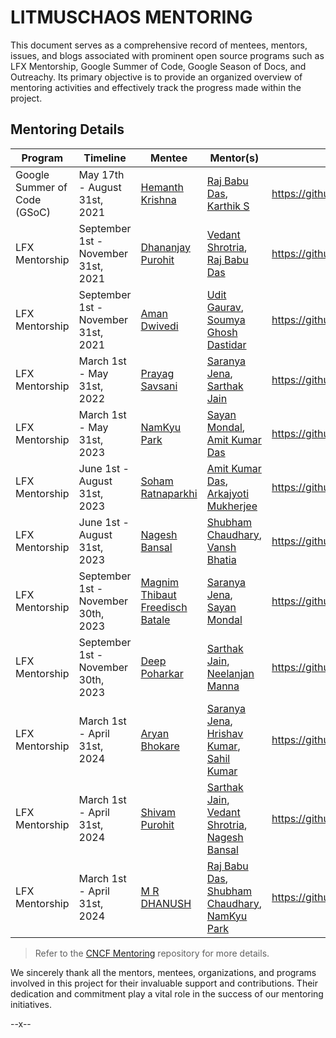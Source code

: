 # LITMUSCHAOS MENTORING

This document serves as a comprehensive record of mentees, mentors, issues, and blogs associated with prominent open source programs such as LFX Mentorship, Google Summer of Code, Google Season of Docs, and Outreachy. Its primary objective is to provide an organized overview of mentoring activities and effectively track the progress made within the project.

## Mentoring Details

| Program                     | Timeline                            | Mentee                                          | Mentor(s)                                                                                          | Github Issue                                      | Blog(s)                                                                                                                                                                                                                                                        |
|-----------------------------|-------------------------------------|-------------------------------------------------|----------------------------------------------------------------------------------------------------|---------------------------------------------------|----------------------------------------------------------------------------------------------------------------------------------------------------------------------------------------------------------------------------------------------------------------|
| Google Summer of Code (GSoC) | May 17th - August 31st, 2021        | [Hemanth Krishna](https://github.com/DarthBenro008) | [Raj Babu Das](https://github.com/imrajdas), [Karthik S](https://github.com/ksatchit)              | https://github.com/litmuschaos/litmus/issues/2483 | [Blog](https://darthbenro008.medium.com/google-summer-of-code-2021-with-cloud-native-compute-foundation-my-experience-with-litmuschaos-18f1ec3e5bfa),  [CNCF blog](https://www.cncf.io/blog/2021/08/19/__trashed-2/)                                           |
| LFX Mentorship              | September 1st - November 31st, 2021 | [Dhananjay Purohit](https://github.com/DhananjayPurohit)           | [Vedant Shrotria](https://github.com/jonsy13), [Raj Babu Das](https://github.com/imrajdas)         | https://github.com/litmuschaos/litmus/issues/3114 | [Blog](https://dhananjaypurohit.medium.com/getting-started-my-journey-with-lfx-mentorship-and-litmuschaos-3514eacf6df2)                                                                                                                                        |
| LFX Mentorship              | September 1st - November 31st, 2021 | [Aman Dwivedi](https://github.com/Aman-Codes)                      | [Udit Gaurav](https://github.com/uditgaurav), [Soumya Ghosh Dastidar](https://github.com/gdsoumya) | https://github.com/litmuschaos/litmus/issues/3112 | [Blog](https://aman-codes.medium.com/kick-start-of-my-lfx-mentorship-with-litmus-chaos-eeb089a10951),  [CNCF blog](https://www.cncf.io/blog/2022/08/11/my-experience-contributing-to-litmuschaos-as-a-student)                                                 |
| LFX Mentorship              | March 1st - May 31st, 2022          | [Prayag Savsani](https://github.com/PrayagS)                       | [Saranya Jena](https://github.com/Saranya-jena), [Sarthak Jain](https://github.com/SarthakJain26)  | https://github.com/litmuschaos/litmus/issues/3440 | --                                                                                                                                                                                                                                                             |
| LFX Mentorship              | March 1st - May 31st, 2023          | [NamKyu Park](https://github.com/namkyu1999)                       | [Sayan Mondal](https://github.com/S-ayanide), [Amit Kumar Das](https://github.com/amityt)          | https://github.com/litmuschaos/litmus/issues/3892 | [Blog](https://dev.to/namkyu1999/my-lfx-mentorship-journey-the-best-starting-point-for-contributing-to-open-source-4f35),  [CNCF blog](https://www.cncf.io/blog/2023/05/30/my-lfx-mentorship-journey-the-best-starting-point-for-contributing-to-open-source/) |
| LFX Mentorship              | June 1st - August 31st, 2023        | [Soham Ratnaparkhi](https://github.com/SohamRatnaparkhi)           | [Amit Kumar Das](https://github.com/amityt), [Arkajyoti Mukherjee](https://github.com/arkajyotiMukherjee) | https://github.com/litmuschaos/litmus/issues/3970 | --                                                                                                                                                                                                                                                             |
| LFX Mentorship              | June 1st - August 31st, 2023        | [Nagesh Bansal](https://github.com/Nageshbansal)           | [Shubham Chaudhary](https://github.com/ispeakc0de), [Vansh Bhatia](https://github.com/vanshBhatia-A4k9) | https://github.com/litmuschaos/litmus/issues/3969 | [Blog](https://dev.to/nageshbansal/exploring-litmusctl-a-comprehensive-guide-170k)                                                                                                                                                                                       |
| LFX Mentorship               | September 1st - November 30th, 2023 | [Magnim Thibaut Freedisch Batale](https://github.com/Freedisch) | [Saranya Jena](https://github.com/Saranya-jena), [Sayan Mondal](https://github.com/S-ayanide)            | https://github.com/litmuschaos/litmus/issues/4102 | [Blog](https://dev.to/freedisch_10/embarking-on-a-professional-growth-adventure-insights-from-my-lfx-mentorship-program-at-litmuschaos-5cbc)                                                                                                                  |
| LFX Mentorship               | September 1st - November 30th, 2023 | [Deep Poharkar](https://github.com/deep-poharkar)               | [Sarthak Jain](https://github.com/SarthakJain26), [Neelanjan Manna](https://github.com/neelanjan00)       | https://github.com/litmuschaos/litmus/issues/4101 | -- |
| LFX Mentorship              | March 1st - April 31st, 2024 | [Aryan Bhokare](https://github.com/aryan-bhokare)           | [Saranya Jena](https://github.com/Saranya-jena), [Hrishav Kumar](https://github.com/hrishavjha), [Sahil Kumar](https://github.com/SahilKr24)         | https://github.com/litmuschaos/litmus/issues/4407 | --
| LFX Mentorship              | March 1st - April 31st, 2024 | [Shivam Purohit](https://github.com/shivam-Purohit)           | [Sarthak Jain](https://github.com/SarthakJain26), [Vedant Shrotria](https://github.com/jonsy13), [Nagesh Bansal](https://github.com/Nageshbansal)         | https://github.com/litmuschaos/litmus/issues/4405 | --
| LFX Mentorship              | March 1st - April 31st, 2024 | [M R DHANUSH](https://github.com/Dhanush0369)           | [Raj Babu Das](https://github.com/imrajdas), [Shubham Chaudhary](https://github.com/ispeakc0de), [NamKyu Park](https://github.com/namkyu1999)         | https://github.com/litmuschaos/litmus/issues/4406 | --                                                                                                                                        |

> Refer to the [CNCF Mentoring](https://github.com/cncf/mentoring) repository for more details.

We sincerely thank all the mentors, mentees, organizations, and programs involved in this project for their invaluable support and contributions. Their dedication and commitment play a vital role in the success of our mentoring initiatives.

--x--